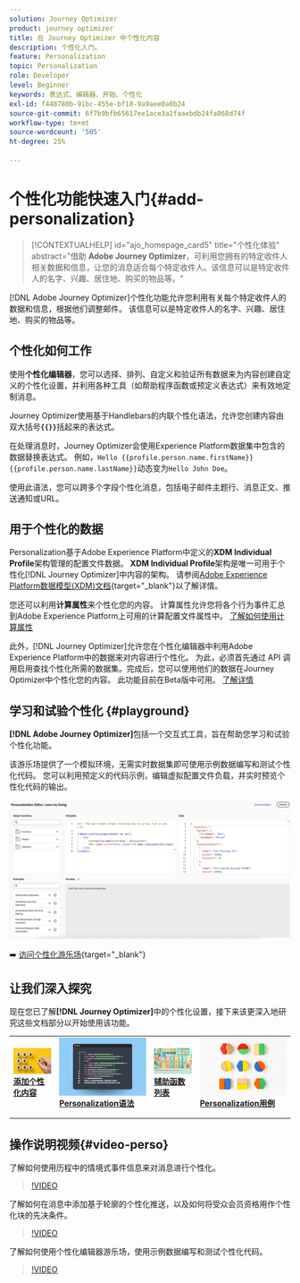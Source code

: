 ```yaml
---
solution: Journey Optimizer
product: journey optimizer
title: 在 Journey Optimizer 中个性化内容
description: 个性化入门。
feature: Personalization
topic: Personalization
role: Developer
level: Beginner
keywords: 表达式、编辑器、开始、个性化
exl-id: f448780b-91bc-455e-bf10-9a9aee0a0b24
source-git-commit: 6f7b9bfb65617ee1ace3a2faaebdb24fa068d74f
workflow-type: tm+mt
source-wordcount: '505'
ht-degree: 25%

---
```


# 个性化功能快速入门{#add-personalization}

>[!CONTEXTUALHELP]
>id="ajo_homepage_card5"
>title="个性化体验"
>abstract="借助 **Adobe Journey Optimizer**，可利用您拥有的特定收件人相关数据和信息，让您的消息适合每个特定收件人。该信息可以是特定收件人的名字、兴趣、居住地、购买的物品等。"

[!DNL Adobe Journey Optimizer]个性化功能允许您利用有关每个特定收件人的数据和信息，根据他们调整邮件。 该信息可以是特定收件人的名字、兴趣、居住地、购买的物品等。

## 个性化如何工作

使用&#x200B;**个性化编辑器**，您可以选择、排列、自定义和验证所有数据来为内容创建自定义的个性化设置，并利用各种工具（如帮助程序函数或预定义表达式）来有效地定制消息。

Journey Optimizer使用基于Handlebars的内联个性化语法，允许您创建内容由双大括号&#x200B;**`{{}}`**&#x200B;括起来的表达式。

在处理消息时，Journey Optimizer会使用Experience Platform数据集中包含的数据替换表达式。 例如，`Hello {{profile.person.name.firstName}} {{profile.person.name.lastName}}`动态变为`Hello John Doe`。

使用此语法，您可以跨多个字段个性化消息，包括电子邮件主题行、消息正文、推送通知或URL。

## 用于个性化的数据

Personalization基于Adobe Experience Platform中定义的&#x200B;**XDM Individual Profile**&#x200B;架构管理的配置文件数据。 **XDM Individual Profile**&#x200B;架构是唯一可用于个性化[!DNL Journey Optimizer]中内容的架构。 请参阅[Adobe Experience Platform数据模型(XDM)文档](https://experienceleague.adobe.com/docs/experience-platform/xdm/home.html?lang=zh-Hans){target="_blank"}以了解详情。

您还可以利用&#x200B;**计算属性**&#x200B;来个性化您的内容。 计算属性允许您将各个行为事件汇总到Adobe Experience Platform上可用的计算配置文件属性中。 [了解如何使用计算属性](../audience/computed-attributes.md)

此外，[!DNL Journey Optimizer]允许您在个性化编辑器中利用Adobe Experience Platform中的数据来对内容进行个性化。 为此，必须首先通过 API 调用启用查找个性化所需的数据集。完成后，您可以使用他们的数据在Journey Optimizer中个性化您的内容。 此功能目前在Beta版中可用。 [了解详情](../personalization/aep-data-perso.md)

## 学习和试验个性化 {#playground}

**[!DNL Adobe Journey Optimizer]**&#x200B;包括一个交互式工具，旨在帮助您学习和试验个性化功能。

该游乐场提供了一个模拟环境，无需实时数据集即可使用示例数据编写和测试个性化代码。 您可以利用预定义的代码示例，编辑虚拟配置文件负载，并实时预览个性化代码的输出。

![个性化游乐场](assets/playground.png)

➡️ [访问个性化游乐场](https://experienceleague.adobe.com/zh-hans/apps/journey-optimizer/ajo-personalization){target="_blank"}

## 让我们深入探究

现在您已了解&#x200B;**[!DNL Journey Optimizer]**&#x200B;中的个性化设置，接下来该更深入地研究这些文档部分以开始使用该功能。

<table style="table-layout:fixed"><tr style="border: 0;">
<td>
<a href="personalization-build-expressions.md">
<img alt="添加个性化" src="assets/do-not-localize/add.png">
</a>
<div>
<a href="personalization-build-expressions.md"><strong>添加个性化内容</strong></a>
</div>
<p>
</td>
<td>
<a href="../personalization/personalization-syntax.md">
<img alt="潜在客户" src="assets/do-not-localize/syntax.png">
</a>
<div><a href="../personalization/personalization-syntax.md"><strong>Personalization语法</strong>
</div>
<p>
</td>
<td>
<a href="../personalization/functions/functions.md">
<img alt="不频繁" src="assets/do-not-localize/functions.png">
</a>
<div>
<a href="../personalization/functions/functions.md"><strong>辅助函数列表</strong></a>
</div>
<p></td>
<td>
<a href="../personalization/personalization-use-case.md">
<img alt="不频繁" src="assets/do-not-localize/uc.png">
</a>
<div>
<a href="../personalization/personalization-use-case.md"><strong>Personalization用例</strong></a>
</div>
<p></td>
</tr></table>

## 操作说明视频{#video-perso}

了解如何使用历程中的情境式事件信息来对消息进行个性化。

>[!VIDEO](https://video.tv.adobe.com/v/334165?quality=12)

了解如何在消息中添加基于轮廓的个性化推送，以及如何将受众会员资格用作个性化块的先决条件。

>[!VIDEO](https://video.tv.adobe.com/v/334078?quality=12)

了解如何使用个性化编辑器游乐场，使用示例数据编写和测试个性化代码。

>[!VIDEO](https://video.tv.adobe.com/v/3457868?quality=12)
